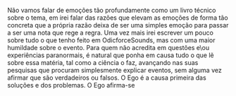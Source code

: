 Não vamos falar de emoções tão profundamente como um livro técnico sobre o tema, em irei falar das razões que elevam as emoções de forma tão concreta que a própria razão deixa de ser uma simples emoção para passar a ser uma nota que rege a regra. 
Uma vez mais irei escrever um pouco sobre tudo o que tenho feito em OdicforceSounds, mas com uma maior humildade sobre o evento. Para quem não acredita em questões e\ou experiências paranormais, é natural que ponha em causa tudo o que lẽ sobre essa matéria, tal como a ciência o faz, avançando nas suas pesquisas que procuram simplesmente explicar eventos, sem alguma vez afirmar que são verdadeiros ou falsos. 
O Ego é a causa primeira das soluções e dos problemas. O Ego afirma-se 